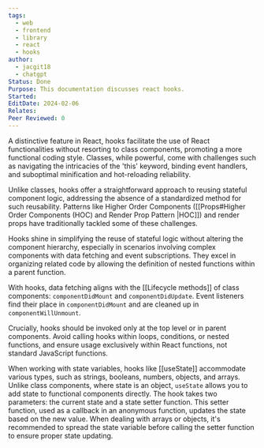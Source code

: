 ```yaml
---
tags:
  - web
  - frontend
  - library
  - react
  - hooks
author:
  - jacgit18
  - chatgpt
Status: Done
Purpose: This documentation discusses react hooks.
Started: 
EditDate: 2024-02-06
Relates: 
Peer Reviewed: 0
---
```

A distinctive feature in React, hooks facilitate the use of React functionalities without resorting to class components, promoting a more functional coding style. Classes, while powerful, come with challenges such as navigating the intricacies of the 'this' keyword, binding event handlers, and suboptimal minification and hot-reloading reliability.

Unlike classes, hooks offer a straightforward approach to reusing stateful component logic, addressing the absence of a standardized method for such reusability. Patterns like Higher Order Components ([[Props#Higher Order Components (HOC) and Render Prop Pattern |HOC]]) and render props have traditionally tackled some of these challenges.

Hooks shine in simplifying the reuse of stateful logic without altering the component hierarchy, especially in scenarios involving complex components with data fetching and event subscriptions. They excel in organizing related code by allowing the definition of nested functions within a parent function.

With hooks, data fetching aligns with the [[Lifecycle methods]] of class components: `componentDidMount` and `componentDidUpdate`. Event listeners find their place in `componentDidMount` and are cleaned up in `componentWillUnmount`.

Crucially, hooks should be invoked only at the top level or in parent components. Avoid calling hooks within loops, conditions, or nested functions, and ensure usage exclusively within React functions, not standard JavaScript functions.

When working with state variables, hooks like [[useState]] accommodate various types, such as strings, booleans, numbers, objects, and arrays. Unlike class components, where state is an object, `useState` allows you to add state to functional components directly. The hook takes two parameters: the current state and a state setter function. This setter function, used as a callback in an anonymous function, updates the state based on the new value. When dealing with arrays or objects, it's recommended to spread the state variable before calling the setter function to ensure proper state updating.


